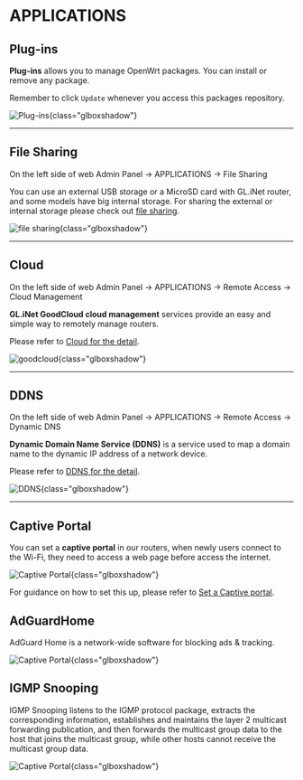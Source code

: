 # APPLICATIONS

## Plug-ins

**Plug-ins** allows you to manage OpenWrt packages. You can install or remove any package. 

Remember to click `Update` whenever you access this packages repository.

![Plug-ins](https://static.gl-inet.com/docs/en/3/setup/gl-ax1800/applications/plug-ins_ax1800.png){class="glboxshadow"}

---

## File Sharing

On the left side of web Admin Panel -> APPLICATIONS -> File Sharing

You can use an external USB storage or a MicroSD card with GL.iNet router, and some models have big internal storage. For sharing the external or internal storage please check out [file sharing](../../../tutorials/file_sharing/).

![file sharing](https://static.gl-inet.com/docs/en/3/setup/share/applications/file_sharing.png){class="glboxshadow"}

---

## Cloud

On the left side of web Admin Panel -> APPLICATIONS -> Remote Access -> Cloud Management

**GL.iNet GoodCloud cloud management** services provide an easy and simple way to remotely manage routers. 

Please refer to [Cloud for the detail](../../../tutorials/cloud/).

![goodcloud](https://static.gl-inet.com/docs/en/3/setup/share/applications/cloud.png){class="glboxshadow"}

---

## DDNS

On the left side of web Admin Panel -> APPLICATIONS -> Remote Access -> Dynamic DNS

**Dynamic Domain Name Service (DDNS)** is a service used to map a domain name to the dynamic IP address of a network device. 

Please refer to [DDNS for the detail](../../../tutorials/ddns/).

![DDNS](https://static.gl-inet.com/docs/en/3/setup/share/applications/ddns.png){class="glboxshadow"}

---

## Captive Portal

You can set a **captive portal** in our routers, when newly users connect to the Wi-Fi, they need to access a web page before access the internet.

![Captive Portal](https://static.gl-inet.com/docs/en/3/setup/gl-ax1800/applications/captive_portal.png){class="glboxshadow"}

For guidance on how to set this up, please refer to [Set a Captive portal](../../../tutorials/captive_portal).

## AdGuardHome

AdGuard Home is a network-wide software for blocking ads & tracking.

![Captive Portal](https://static.gl-inet.com/docs/en/3/setup/gl-ax1800/applications/adguardhome.png){class="glboxshadow"}

## IGMP Snooping

IGMP Snooping listens to the IGMP protocol package, extracts the corresponding information, establishes and maintains the layer 2 multicast forwarding publication, and then forwards the multicast group data to the host that joins the multicast group, while other hosts cannot receive the multicast group data.

![Captive Portal](https://static.gl-inet.com/docs/en/3/setup/gl-ax1800/applications/igmp_snooping.png){class="glboxshadow"}
